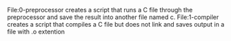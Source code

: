 File:0-preprocessor creates a script that runs a C file through the preprocessor and save the result into another file named c.
File:1-compiler creates a script that compiles a C file but does not link and saves output in a file with .o extention 

